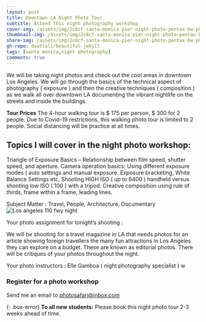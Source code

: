 ```yaml
---
layout: post
title: Downtown LA Night Photo Tour
subtitle: Attend this night photography workshop
cover-img: /assets/img/2c8cf-santa-monica-pier-night-photo-pentax-bw-photos-infrared-web.jpg
thumbnail-img: /assets/img/2c8cf-santa-monica-pier-night-photo-pentax-bw-photos-infrared-web.jpg
share-img: /assets/img/2c8cf-santa-monica-pier-night-photo-pentax-bw-photos-infrared-web.jpg
gh-repo: daattali/beautiful-jekyll
tags: [santa monica,night photography]
comments: true
---
```


We will be taking night photos and check out the cool areas in downtown Los Angeles. We will go through the basics of the technical aspect of photography ( exposure ) and then the creative techniques ( composition ) as we walk all over downtown LA documenting the vibrant nightlife on the streets and inside the buildings.

**Tour Prices**
The 4-hour walking tour is $ 175 per person, $ 300 for 2 people. Due to Covid-19 restrictions, this walking photo tour is limited to 2 people. Social distancing will be practice at all times.

## Topics I will cover in the night photo workshop:

Triangle of Exposure Basics – Relationship between film speed, shutter speed, and aperture.
Camera operation basics: Using different exposure modes ( auto settings and manual exposure.
Exposure bracketing, White Balance Settings etc,
Shooting HIGH ISO ( up to 6400 ) handheld versus shooting low ISO ( 100 ) with a tripod.
Creative composition using rule of thirds, frame within a frame, leading lines.

Subject Matter : Travel, People, Architecture, Documentary
![Los angeles 110 fwy night](https://losangelesphotosafaris.files.wordpress.com/2020/07/e4962-downtown-la-110-fwy-blue-night-pic-web-1.jpg)


Your photo assignment for tonight’s shooting :

We will be shooting for a travel magazine in LA that needs photos for an article showing foreign travellers the many fun attractions in Los Angeles they can explore on a budget. These are known as editorial photos. There will be critiques of your photos throughout the night.

Your photo instructors : Elle Gamboa ( night photography specialist ) w


### Register for a photo workshop
Send me an email to photosafari@inbox.com

{: .box-error}
**To all new students:** Please book this night photo tour 2-3 weeks ahead of time.
